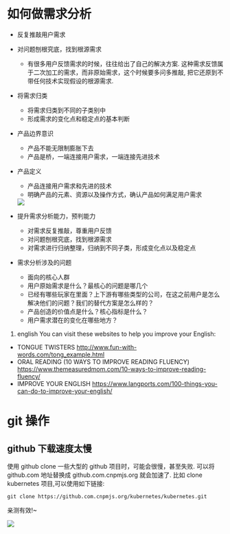 # 如何做需求分析
+ 反复推敲用户需求
+ 对问题刨根究底，找到根源需求
    - 有很多用户反馈需求的时候，往往给出了自己的解决方案. 这种需求反馈属于二次加工的需求，而非原始需求，这个时候要多问多推敲, 把它还原到不带任何技术实现假设的根源需求.
+ 将需求归类
    + 将需求归类到不同的子类别中
    + 形成需求的变化点和稳定点的基本判断

+ 产品边界意识
    - 产品不能无限制膨胀下去
    - 产品是桥，一端连接用户需求，一端连接先进技术
+ 产品定义
    - 产品连接用户需求和先进的技术
    - 明确产品的元素、资源以及操作方式，确认产品如何满足用户需求
    <img src="img/product.jpg">
+ 提升需求分析能力，预判能力
    - 对需求反复推敲，尊重用户反馈
    - 对问题刨根究底，找到根源需求
    - 对需求进行归纳整理，归纳到不同子类，形成变化点以及稳定点
+ 需求分析涉及的问题
    - 面向的核心人群
    - 用户原始需求是什么？最核心的问题是哪几个
    - 已经有哪些玩家在里面？上下游有哪些类型的公司，在这之前用户是怎么解决他们的问题？我们的替代方案是怎么样的？
    - 产品创造的价值点是什么？核心指标是什么？
    - 用户需求潜在的变化在哪些地方？


1. english
You can visit these websites to help you improve your English:
- TONGUE TWISTERS
http://www.fun-with-words.com/tong_example.html
- ORAL READING (10 WAYS TO IMPROVE READING FLUENCY)
https://www.themeasuredmom.com/10-ways-to-improve-reading-fluency/
- IMPROVE YOUR ENGLISH
https://www.langports.com/100-things-you-can-do-to-improve-your-english/

# git 操作
## github 下载速度太慢

使用 github clone 一些大型的 github 项目时，可能会很慢，甚至失败. 可以将 github.com 地址替换成 github.com.cnpmjs.org 就会加速了. 比如 clone kubernetes 项目,可以使用如下链接: 

    git clone https://github.com.cnpmjs.org/kubernetes/kubernetes.git 

亲测有效!~

<img src="./img/github_accelerate.md">
